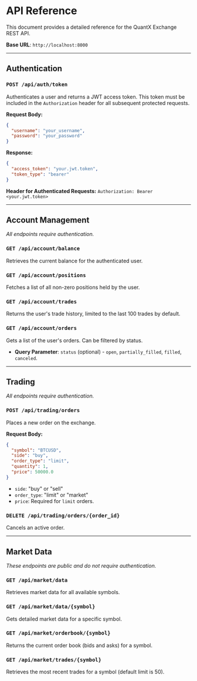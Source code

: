 # API Reference

This document provides a detailed reference for the QuantX Exchange REST API.

**Base URL**: `http://localhost:8000`

---

## Authentication

### `POST /api/auth/token`

Authenticates a user and returns a JWT access token. This token must be included in the `Authorization` header for all subsequent protected requests.

**Request Body:**
```json
{
  "username": "your_username",
  "password": "your_password"
}
```

**Response:**
```json
{
  "access_token": "your.jwt.token",
  "token_type": "bearer"
}
```
**Header for Authenticated Requests:**
`Authorization: Bearer <your.jwt.token>`

---

## Account Management

*All endpoints require authentication.*

### `GET /api/account/balance`
Retrieves the current balance for the authenticated user.

### `GET /api/account/positions`
Fetches a list of all non-zero positions held by the user.

### `GET /api/account/trades`
Returns the user's trade history, limited to the last 100 trades by default.

### `GET /api/account/orders`
Gets a list of the user's orders. Can be filtered by status.
- **Query Parameter**: `status` (optional) - `open`, `partially_filled`, `filled`, `canceled`.

---

## Trading

*All endpoints require authentication.*

### `POST /api/trading/orders`
Places a new order on the exchange.

**Request Body:**
```json
{
  "symbol": "BTCUSD",
  "side": "buy",
  "order_type": "limit",
  "quantity": 1,
  "price": 50000.0
}
```
- `side`: "buy" or "sell"
- `order_type`: "limit" or "market"
- `price`: Required for `limit` orders.

### `DELETE /api/trading/orders/{order_id}`
Cancels an active order.

---

## Market Data

*These endpoints are public and do not require authentication.*

### `GET /api/market/data`
Retrieves market data for all available symbols.

### `GET /api/market/data/{symbol}`
Gets detailed market data for a specific symbol.

### `GET /api/market/orderbook/{symbol}`
Returns the current order book (bids and asks) for a symbol.

### `GET /api/market/trades/{symbol}`
Retrieves the most recent trades for a symbol (default limit is 50). 
